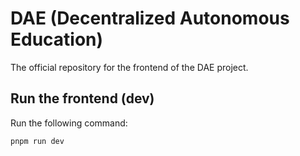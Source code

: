 # DAE (Decentralized Autonomous Education)

The official repository for the frontend of the DAE project.

## Run the frontend (dev)

Run the following command:

```sh
pnpm run dev
```
